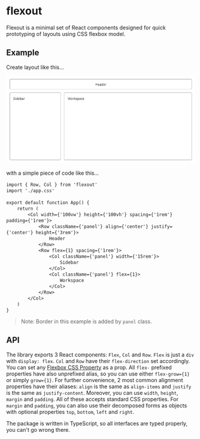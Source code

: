 # flexout

Flexout is a minimal set of React components designed for quick prototyping of layouts using CSS flexbox model.

## Example

Create layout like this...

![Layout](docs/example-layout.jpg)

with a simple piece of code like this...

```
import { Row, Col } from 'flexout'
import './app.css'

export default function App() {
    return (
        <Col width={'100vw'} height={'100vh'} spacing={'1rem'} padding={'1rem'}>
            <Row className={'panel'} align={'center'} justify={'center'} height={'3rem'}>
                Header
            </Row>
            <Row flex={1} spacing={'1rem'}>
                <Col className={'panel'} width={'15rem'}>
                    Sidebar
                </Col>
                <Col className={'panel'} flex={1}>
                    Workspace
                </Col>
            </Row>
        </Col>
    )
}
```

> Note: Border in this example is added by `panel` class.

## API

The library exports 3 React components: `Flex`, `Col` and `Row`.
`Flex` is just a `div` with `display: flex`. `Col` and `Row` have their `flex-direction` set accordingly. You can set any [Flexbox CSS Property](https://developer.mozilla.org/en-US/docs/Web/CSS/CSS_Flexible_Box_Layout#reference) as a prop. All `flex-` prefixed properties have also unprefixed alias, so you can use either `flex-grow={1}` or simply `grow={1}`. For further convenience, 2 most common alignment properties have their aliases: `align` is the same as `align-items` and `justify` is the same as `justify-content`. Moreover, you can use `width`, `height`, `margin` and `padding`. All of these accepts standard CSS properties. For `margin` and `padding`, you can also use their decomposed forms as objects with optional properties `top`, `bottom`, `left` and `right`.

The package is written in TypeScript, so all interfaces are typed properly, you can't go wrong there.